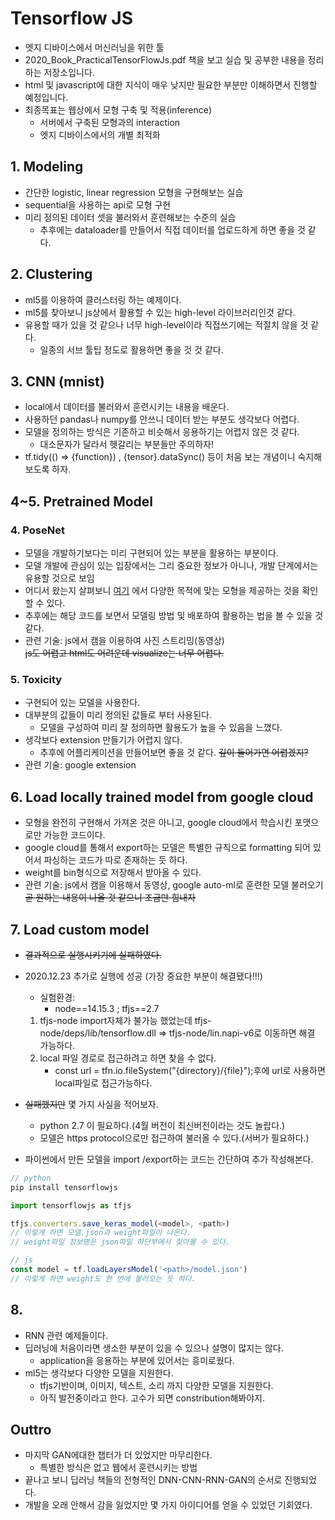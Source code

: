 # Tensorflow JS
- 엣지 디바이스에서 머신러닝을 위한 툴
- 2020_Book_PracticalTensorFlowJs.pdf 책을 보고 실습 및 공부한 내용을 정리하는 저장소입니다.
- html 및 javascript에 대한 지식이 매우 낮지만 필요한 부분만 이해하면서 진행할 예정입니다.
- 최종목표는 웹상에서 모형 구축 및 적용(inference)
    - 서버에서 구축된 모형과의 interaction
    - 엣지 디바이스에서의 개별 최적화

## 1. Modeling
- 간단한 logistic, linear regression 모형을 구현해보는 실습
- sequential을 사용하는 api로 모형 구현
- 미리 정의된 데이터 셋을 불러와서 훈련해보는 수준의 실습
    - 추후에는 dataloader를 만들어서 직접 데이터를 업로드하게 하면 좋을 것 같다.

## 2. Clustering
- ml5를 이용하여 클러스터링 하는 예제이다.
- ml5를 찾아보니 js상에서 활용할 수 있는 high-level 라이브러리인것 같다.
- 유용할 때가 있을 것 같으나 너무 high-level이라 직접쓰기에는 적절치 않을 것 같다.
    - 일종의 서브 툴팁 정도로 활용하면 좋을 것 것 같다.

## 3. CNN (mnist)
- local에서 데이터를 불러와서 훈련시키는 내용을 배운다.
- 사용하던 pandas나 numpy를 안쓰니 데이터 받는 부분도 생각보다 어렵다.
- 모델을 정의하는 방식은 기존하고 비슷해서 응용하기는 어렵지 않은 것 같다.
    - 대소문자가 달라서 헷갈리는 부분들만 주의하자!
- tf.tidy(() => {function}) , {tensor}.dataSync() 등이 처음 보는 개념이니 숙지해보도록 하자.

## 4~5. Pretrained Model
### 4. PoseNet
- 모델을 개발하기보다는 미리 구현되어 있는 부분을 활용하는 부분이다.
- 모델 개발에 관심이 있는 입장에서는 그리 중요한 정보가 아니나, 개발 단계에서는 유용할 것으로 보임
- 어디서 왔는지 살펴보니 [여기](https://www.tensorflow.org/js/models?hl=ko) 에서 다양한 목적에 맞는 모형을 제공하는 것을 확인할 수 있다.
- 추후에는 해당 코드를 보면서 모델링 방법 및 배포하여 활용하는 법을 볼 수 있을 것 같다.
- 관련 기술: js에서 캠을 이용하여 사진 스트리밍(동영상)  
~~js도 어렵고 html도 어려운데 visualize는 너무 어렵다.~~
### 5. Toxicity
- 구현되어 있는 모델을 사용한다.
- 대부분의 값들이 미리 정의된 값들로 부터 사용된다.
    - 모델을 구성하여 미리 잘 정의하면 활용도가 높을 수 있음을 느꼈다.
- 생각보다 extension 만들기가 어렵지 않다.
    - 추후에 어플리케이션을 만들어보면 좋을 것 같다.
    ~~깊이 들어가면 어렵겠지?~~
- 관련 기술: google extension

## 6. Load locally trained model from google cloud
- 모형을 완전히 구현해서 가져온 것은 아니고, google cloud에서 학습시킨 포맷으로만 가능한 코드이다.
- google cloud를 통해서 export하는 모델은 특별한 규칙으로 formatting 되어 있어서 파싱하는 코드가 따로 존재하는 듯 하다.
- weight를 bin형식으로 저장해서 받아올 수 있다.
- 관련 기술: js에서 캠을 이용해서 동영상, google auto-ml로 훈련한 모델 불러오기  
~~곧 원하는 내용이 나올 것 같으니 조금만 힘내자~~

## 7. Load custom model
- ~~결과적으로 실행시키기에 실패하였다.~~

- 2020.12.23 추가로 실행에 성공 (가장 중요한 부분이 해결됐다!!!)

    - 실험환경:
        - node==14.15.3 ; tfjs==2.7

    1. tfjs-node import자체가 불가능 했었는데 tfjs-node/deps/lib/tensorflow.dll => tfjs-node/lin.napi-v6로 이동하면 해결 가능하다.
    2. local 파일 경로로 접근하려고 하면 찾을 수 없다.
       - const url = tfn.io.fileSystem("{directory}/{file}");후에 url로 사용하면 local파일로 접근가능하다.

- ~~실패했지만~~ 몇 가지 사실을 적어보자.
    - python 2.7 이 필요하다.(4월 버전이 최신버전이라는 것도 놀랍다.)
    - 모델은 https protocol으로만 접근하여 불러올 수 있다.(서버가 필요하다.)
- 파이썬에서 만든 모델을 import /export하는 코드는 간단하여 추가 작성해본다.

```js
// python
pip install tensorflowjs

import tensorflowjs as tfjs

tfjs.converters.save_keras_model(<model>, <path>)
// 이렇게 하면 모델.json과 weight파일이 나온다.
// weight파일 정보명은 json파일 하단부에서 찾아볼 수 있다.

// js
const model = tf.loadLayersModel('<path>/model.json')
// 이렇게 하면 weight도 한 번에 불러오는 듯 하다.
```

## 8.
- RNN 관련 예제들이다.
- 딥러닝에 처음이라면 생소한 부분이 있을 수 있으나 설명이 많지는 않다.
    - application을 응용하는 부분에 있어서는 흥미로웠다.
- ml5는 생각보다 다양한 모델을 지원한다.
    - tfjs기반이며, 이미지, 텍스트, 소리 까지 다양한 모델을 지원한다.
    - 아직 발전중이라고 한다. 고수가 되면 constribution해봐야지.

## Outtro
- 마지막 GAN에대한 챕터가 더 있었지만 마무리한다.
    - 특별한 방식은 없고 웹에서 훈련시키는 방법
- 끝나고 보니 딥러닝 책들의 전형적인 DNN-CNN-RNN-GAN의 순서로 진행되었다.
- 개발을 오래 안해서 감을 잃었지만 몇 가지 아이디어를 얻을 수 있었던 기회였다.
